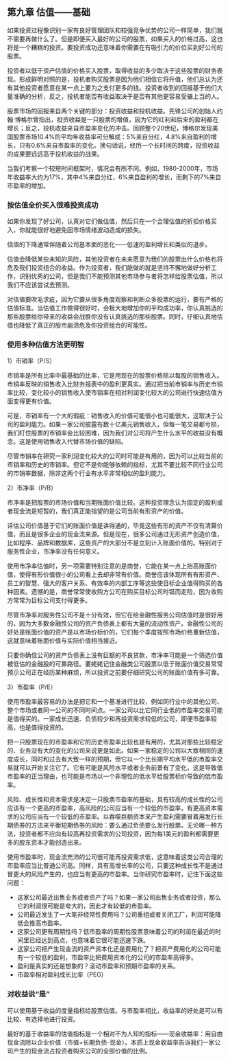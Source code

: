 ## 第九章 估值——基础

如果投资过程像识别一家有良好管理团队和较强竞争优势的公司一样简单，我们就不需要再做什么了。但是即便买入最好的公司的股票，如果买入的价格过高，这也将是一个糟糕的投资。要投资成功还意味着你需要在有吸引力的价位买到好公司的股票。

投资者以低于资产估值的价格买入股票，取得收益的多少取决于这些股票的财务表现。形成鲜明对照的是，投机者购买股票是因为他们相信它将升值，他们总认为还有其他投资者愿意在某一点上要为之支付更多的钱。投资者收到的回报基于他们大量准确的分析，反之，投机者能否有收益取决于是否有其他更容易受骗上当的人。

股票市场的回报来自两个关键的部分：投资收益和投机收益。先锋公司的创始人约翰·博格尔曾指出，投资收益是一只股票的增值，因为它的红利和后来的盈利都在增长；反之，投机收益来自市盈率变化的冲击。回顾整个20世纪，博格尔发现美国股票市场10.4%的平均年收益率可分解成：5%来自分红，4.8%来自盈利的增长，只有0.6%来自市盈率的变化。换句话说，经历一个长时间的跨度，投资收益的成果要远远高于投机收益的战果。

当我们考察一个较短时间框架时，情况会有所不同。例如，1980-2000年，市场年收益率大约为17%，其中4%来自分红，6%来自盈利的增长，而剩下的7%来自市盈率的增加。

### 按估值全价买入很难投资成功

如果你发现了好公司，认真对它们做估值，然后只在一个合理估值的折扣价格买入，你就能很好地避免因市场情绪波动造成的损失。

估值的下降通常伴随着公司基本面的恶化——低速的盈利增长和类似的退步。

估值会降低某些未知的风险，其他投资者在未来愿意为我们的股票出什么价格也将危及我们投资组合的收益。作为投资者，我们能做的就是坚持不懈地做好分析工作，识别优秀的公司，但是我们不能预测其他市场参与者将怎样给股票估值，所以我们不应该尝试去预测。

对估值要吹毛求疵，因为它要从很多角度观察和判断众多股票的运行，要有严格的估值标准。当估值工作做得很好时，会极大地增加你的平均成功率，你认真挑选的那些股票给你带来的收益会战胜你没有认真挑选的那些股票。同时，仔细认真地估值也降低了真正的股市崩溃危及你投资组合的可能性。

### 使用多种估值方法更明智

1）市销率（P/S）

市销率是所有比率中最基础的比率，它是用现在的股票价格除以每股的销售收入。市销率反映的销售收入比财务报表中的盈利更真实。通过把当前市销率与历史市销率比较，变化较小的销售收入使市销率在相对利润变化较大的公司进行快速估值方面变得更有价值。

可是，市销率有一个大的瑕疵：销售收入的价值可能很小也可能很大，这取决于公司的盈利能力。如果一家公司披露有数十亿美元销售收入，但每一笔交易都亏损，我们盯住股票的市销率会比较困难，因为我们对公司将产生什么水平的收益没有概念。这是使用销售收入代替市场价值的缺陷。

尽管市销率在研究一家利润变化较大的公司时可能是有用的，因为可以比较当前的市销率和历史的市销率。但它不是你能够依赖的指标，尤其不要比较不同行业公司的市销率数据，除非这两个行业有水平非常相似的盈利能力。

2）市净率（P/B）

市净率是把股票的市场价值和当期账面价值比较。这种投资理念认为固定的盈利或者现金流是短暂的，我们真正能指望的是公司当前有形资产的价值。

评估公司价值基于它们的账面价值是讲得通的，毕竟这些有形的资产不仅有清算价值，而且是很多企业的现金流来源。但是现在，很多公司通过无形资产创造价值，比如程序、品牌和数据库，这些资产的大部分不是立刻计入账面价值的。特别对于服务性企业，市净率没有任何意义。

使用市净率估值时，另一项需要特别注意的是商誉，它能在某一点上抬高账面价值，使得有形价值很小的公司看上去却非常有价值。商誉应该体现所有有形资产、员工的智慧、强大的客户关系、有效率的内部工序等这些使目标企业值得购买的各种因素。遗憾的是，商誉常常使收购方公司在购买目标公司时铤而走险，因为收购方常常为目标公司支付得更多。

尽管市净率对服务性公司不是十分有效，但它在给金融性服务公司估值时是很好用的，因为大多数金融性公司的资产负债表上都有大量的流动性资产。金融性公司的好处是账面价值的资产是以市场价标价的，它们每个季度按照市场价格重新估值，这就意味着账面价值与实际价值相当接近。

只要你确信公司的资产负债表上没有巨额的不良贷款，市净率可能是一个筛选价值被低估的金融股的可靠路径。要姥姥记住金融类公司股票以低于账面价值交易常常预示公司正在经历某种麻烦，所以投资之前要仔细研究公司的账面价值有多可靠。

3）市盈率（P/E）

使用市盈率最容易的办法是把它和一个基准进行比较，例如同行业中的其他公司、整个市场或者同一公司的不同时间点。一家公司以比它同行业低的市盈率交易可能是值得买的。一家成长迅速、负债较少和再投资需求较低的公司，即便市盈率较高，也是值得投资的。

把一只股票现在的市盈率和它的历史市盈率比较也是有用的，尤其对那些比较稳定的、业务没有大的变化的公司来说更是如此。如果一家稳定的公司以大致相同的速度成长，同时和过去有大致一样的预期，但它以一个比长期平均水平低的市盈率交易就可以开始关注它了。它有可能是风险水平或者业务前景有了变化，这是导致低市盈率的正当理由，也可能是市场以一个非理性的低水平给股票标价导致的低市盈率。

风险、成长性和资本需求是决定一只股票市盈率的基础，具有较高的成长性的公司应该有一个更高的市盈率，高风险的公司应当有一个较低的市盈率，有更高资本需求的公司应当有一个较低的市盈率。以吞噬巨额资本来产生盈利需要冒着用发行长期债券的方法来平衡短期债券的风险：要么通过负债要么发行股票。无论哪一种方法，投资者都不应向有较高再投资需求的公司投资，因为每1美元的盈利都需要更多的股东资本才能创造出来。

使用市盈率时，现金流充沛的公司很可能再投资需求低，这意味着这类公司合理的市盈率应当比普通公司高。同样，具有高增长率的公司，只要这种成长性不是通过冒更大的风险产生的，也应当有更高的市盈率。当你研究市盈率时，记住下面这些问题：

- 这家公司最近出售业务或者资产了吗？如果一家公司出售业务或者投资，那么它的利润很可能是夸大的，因此才有较低的市盈率。
- 公司最近发生了一大笔非经常性费用吗？公司重组或者关闭工厂，利润可能降低会推高市盈率。
- 这家公司更有周期性吗？低市盈率的周期性股票意味着公司的利润在最近的时间里已经达到高点，也意味着它很可能迅速下跌。
- 这家公司把产生现金流的资产资本化还是费用化了？把资产费用化的公司可能有一个较低的盈利，市盈率比把费用资本化的公司的市盈率高得多。
- 盈利是真实的还是想象的？滚动市盈率和预期市盈率的关系。
- 市盈率相对盈利成长比率（PEG）

### 对收益说“是”

可以使用基于收益的度量指标给股票估值。与市盈率相比，收益率的好处是可以有比较、有选择地进行投资。

最好的基于收益率的估值指标是一个相对不为人知的指标——现金收益率：用自由现金流除以企业价值（市值+长期负债-现金）。本质上现金收益率告诉我们一家公司产生的现金流占投资者购买公司的全部价值的比例。
